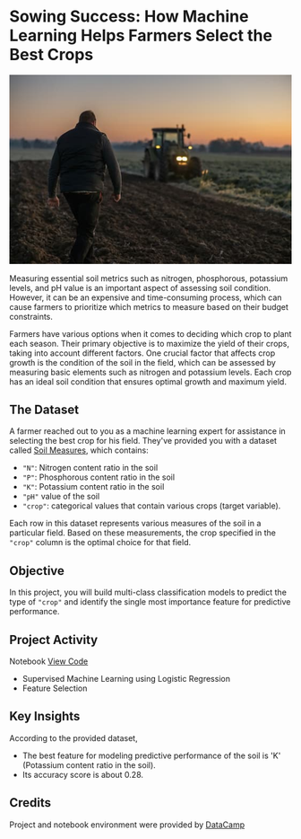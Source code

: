 # Sowing Success: How Machine Learning Helps Farmers Select the Best Crops

![Farmer on a field](farmer_in_a_field.jpg)
<br>

Measuring essential soil metrics such as nitrogen, phosphorous, potassium levels, and pH value is an important aspect of assessing soil condition. However, it can be an expensive and time-consuming process, which can cause farmers to prioritize which metrics to measure based on their budget constraints.

Farmers have various options when it comes to deciding which crop to plant each season. Their primary objective is to maximize the yield of their crops, taking into account different factors. One crucial factor that affects crop growth is the condition of the soil in the field, which can be assessed by measuring basic elements such as nitrogen and potassium levels. Each crop has an ideal soil condition that ensures optimal growth and maximum yield.

## The Dataset
A farmer reached out to you as a machine learning expert for assistance in selecting the best crop for his field. They've provided you with a dataset called [Soil Measures](soil_measures.csv), which contains:

- `"N"`: Nitrogen content ratio in the soil
- `"P"`: Phosphorous content ratio in the soil
- `"K"`: Potassium content ratio in the soil
- `"pH"` value of the soil
- `"crop"`: categorical values that contain various crops (target variable).

Each row in this dataset represents various measures of the soil in a particular field. Based on these measurements, the crop specified in the `"crop"` column is the optimal choice for that field.  

## Objective
In this project, you will build multi-class classification models to predict the type of `"crop"` and identify the single most importance feature for predictive performance.

## Project Activity
Notebook [View Code](notebook.ipynb)
- Supervised Machine Learning using Logistic Regression
- Feature Selection

## Key Insights
According to the provided dataset,
- The best feature for modeling predictive performance of the soil is 'K' (Potassium content ratio in the soil).
- Its accuracy score is about 0.28.

## Credits
Project and notebook environment were provided by [DataCamp](https://www.datacamp.com) 
